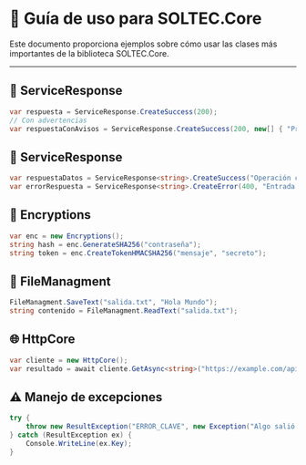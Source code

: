 # 📘 Guía de uso para SOLTEC.Core

Este documento proporciona ejemplos sobre cómo usar las clases más importantes de la biblioteca SOLTEC.Core.

---

## 🔁 ServiceResponse

```csharp
var respuesta = ServiceResponse.CreateSuccess(200);
// Con advertencias
var respuestaConAvisos = ServiceResponse.CreateSuccess(200, new[] { "Problema menor" });
```

## 🔁 ServiceResponse<T>

```csharp
var respuestaDatos = ServiceResponse<string>.CreateSuccess("Operación completada", 200);
var errorRespuesta = ServiceResponse<string>.CreateError(400, "Entrada inválida");
```

## 🔐 Encryptions

```csharp
var enc = new Encryptions();
string hash = enc.GenerateSHA256("contraseña");
string token = enc.CreateTokenHMACSHA256("mensaje", "secreto");
```

## 📂 FileManagment

```csharp
FileManagment.SaveText("salida.txt", "Hola Mundo");
string contenido = FileManagment.ReadText("salida.txt");
```

## 🌐 HttpCore

```csharp
var cliente = new HttpCore();
var resultado = await cliente.GetAsync<string>("https://example.com/api/data");
```

## ⚠️ Manejo de excepciones

```csharp
try {
    throw new ResultException("ERROR_CLAVE", new Exception("Algo salió mal"));
} catch (ResultException ex) {
    Console.WriteLine(ex.Key);
}
```